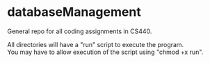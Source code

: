 # databaseManagement

General repo for all coding assignments in CS440.

All directories will have a "run" script to execute the program. \
You may have to allow execution of the script using "chmod +x run".